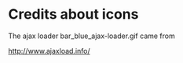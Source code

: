 # Credits about icons

The ajax loader bar_blue_ajax-loader.gif came from

http://www.ajaxload.info/
